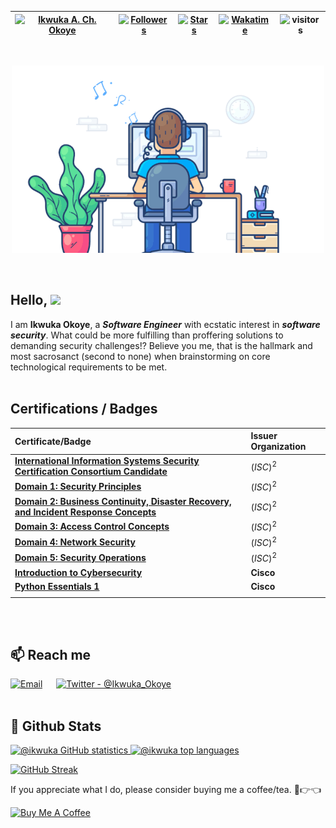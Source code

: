 | [![Ikwuka A. Ch. Okoye](https://img.shields.io/badge/SSE-IKWUKA%20A.%20CH.%20OKOYE-blue)](#) | [![Followers](https://img.shields.io/github/followers/ikwuka)](#) | [![Stars](https://img.shields.io/github/stars/ikwuka?label=Profile%20Stars&logo=Profile%20stars&logoColor=b)](#) | [![Wakatime](https://wakatime.com/badge/user/33aa22b6-1751-45ce-b283-99f6c1beccb8.svg)](https://wakatime.com/@ikwuka) | ![visitors](https://visitor-badge.glitch.me/badge?page_id=ikwuka.ikwuka&left) |
--| --| --| --| --|
<br>

<p align="center">
    <img
        src="./banner/software_engineer.gif"
        alt="Software Security Engineer"
    />
</p><br>

## Hello, ![](https://user-images.githubusercontent.com/18350557/176309783-0785949b-9127-417c-8b55-ab5a4333674e.gif)

I am **Ikwuka Okoye**, a ***Software Engineer*** with ecstatic interest in ***software security***. What could be more fulfilling than proffering solutions to demanding security challenges!? Believe you me, that is the hallmark and most sacrosanct (second to none) when brainstorming on core technological requirements to be met.<br><br>

## Certifications / Badges

| Certificate/Badge | Issuer Organization |
| :--                 | :--                 |
|**[International Information Systems Security Certification Consortium Candidate](https://www.credly.com/badges/a98dff18-778e-4f8d-8e64-c74d23b6178b/public_url)**|$(ISC)^2$|
|**[Domain 1: Security Principles](https://www.dropbox.com/s/u1z2ieiop6ef0ua/security_principles.pdf?dl=0)**|$(ISC)^2$|
|**[Domain 2: Business Continuity, Disaster Recovery, and Incident Response Concepts](https://www.dropbox.com/s/bdzwc2z52r9ucgx/business_continuity_disaster_recovery_and_incident_response_concepts.pdf?dl=0)**|$(ISC)^2$|
|**[Domain 3: Access Control Concepts](https://www.dropbox.com/s/lxb1ehjh3ad4xo0/access_control_concepts.pdf?dl=0)**|$(ISC)^2$|
|**[Domain 4: Network Security](https://www.dropbox.com/s/90zd8fxa5qk4cud/network_security.pdf?dl=0)**|$(ISC)^2$|
|**[Domain 5: Security Operations](https://www.dropbox.com/s/73hhda97otgjyw6/security_operations.pdf?dl=0)**|$(ISC)^2$|
|**[Introduction to Cybersecurity](https://www.credly.com/badges/6ef2b312-217d-4653-b307-eb4d480d04f3/public_url)**|**Cisco**|
|**[Python Essentials 1](https://www.credly.com/badges/7141539a-8c26-49b4-8c1e-3a948022096c/public_url)**|**Cisco**|
|                     |                     |

<br><br>

## 📫 Reach me

[![Email](https://img.shields.io/badge/Gmail-D14836?style=for-the-badge&logo=gmail&logoColor=white)](mailto:ikwukao@proton.me.com) &emsp;
[![Twitter - @Ikwuka_Okoye](https://img.shields.io/badge/Twitter-1DA1F2?style=for-the-badge&logo=twitter&logoColor=white)](https://twitter.com/Ikwuka_Okoye)&emsp;<br><br>

## 🌈 Github Stats

<p>
    <a href="https://github.com/ikwuka/github-readme-stats">
        <img
            src="https://github-readme-stats.vercel.app/api?username=ikwuka&count_private=true&show_icons=true&theme=radical"
            alt="@ikwuka GitHub statistics"
        />
    </a>
    <a href="https://github.com/ikwuka/github-readme-stats">
    <img
        src="https://github-readme-stats.vercel.app/api/top-langs/?username=ikwuka&layout=compact&theme=radical"
        alt="@ikwuka top languages"
    />
    </a>
</p>

[![GitHub Streak](https://streak-stats.demolab.com/?user=ikwuka&theme=radical)](https://git.io/streak-stats)<br>

If you appreciate what I do, please consider buying me a coffee/tea. 🥺👉👈

<a href="https://www.buymeacoffee.com/ikwukao2" target="_blank">
    <img
        src="https://cdn.buymeacoffee.com/buttons/v2/default-red.png"
        alt="Buy Me A Coffee"
        width="150"
    />
</a>
